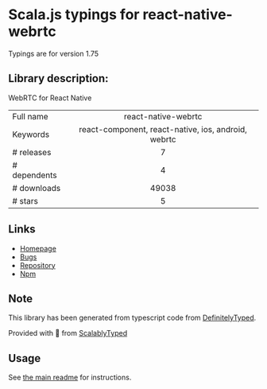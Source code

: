 
# Scala.js typings for react-native-webrtc

Typings are for version 1.75

## Library description:
WebRTC for React Native

|                    |                 |
| ------------------ | :-------------: |
| Full name          | react-native-webrtc |
| Keywords           | react-component, react-native, ios, android, webrtc |
| # releases         | 7 |
| # dependents       | 4 |
| # downloads        | 49038 |
| # stars            | 5 |

## Links
- [Homepage](https://github.com/react-native-webrtc/react-native-webrtc)
- [Bugs](https://github.com/react-native-webrtc/react-native-webrtc/issues)
- [Repository](https://github.com/react-native-webrtc/react-native-webrtc)
- [Npm](https://www.npmjs.com/package/react-native-webrtc)
    


## Note
This library has been generated from typescript code from [DefinitelyTyped](https://definitelytyped.org).

Provided with :purple_heart: from [ScalablyTyped](https://github.com/oyvindberg/ScalablyTyped)

## Usage
See [the main readme](../../readme.md) for instructions.


